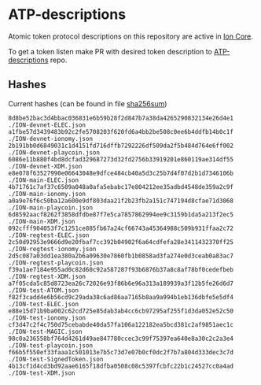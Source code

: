 # ATP-descriptions

Atomic token protocol descriptions on this repository are active in [Ion Core](https://github.com/ioncoincore/ion).

To get a token listen make PR with desired token description to [ATP-descriptions](https://github.com/ioncoincore/ATP-descriptions) repo.

## Hashes

Current hashes (can be found in file [sha256sum](sha256sum))

```log
8d8be52bac3d4bbac036831e6b59b28f2d847b7a38da4265290832134e26d4e1  ./ION-devnet-ELEC.json
a1fbe57d3439483b92c2fe5708203f620fd6a4bb2be508c0ee6b4ddfb14b0c1f  ./ION-devnet-ionomy.json
2b191bb0d6849031c1d4151fd716dffb7292226df509da2f5b484d764e6ff002  ./ION-devnet-playcoin.json
6086e11b880f4bd8dcfad329687273d32fd2756b33919201e860119ae314df55  ./ION-devnet-XDM.json
e8e078f63527990e06643048e9dfce484cb40a5d3c25b7d4f07d2b1d7346106b  ./ION-main-ELEC.json
4b71761c7af37c6509a048a0afa5ebabc17e804212ee35adbd4548de359a2c9f  ./ION-main-ionomy.json
a0a9e76f6c50ba12a600e9df803daa21f2b23fb2a151c747194d8cfae71d3068  ./ION-main-playcoin.json
6d8592aacf8262f3858dfdbe87f7e5ca7857862994ee9c3159b1da5a213f2ec5  ./ION-main-XDM.json
092cfff904053f7c1251ce885fb67a24cf66743a45364988c509b931ffaa2c72  ./ION-regtest-ELEC.json
2c50d92953e9666d9e20fbaf7cc392b04902f6a64cdfefa28e3411432370ff25  ./ION-regtest-ionomy.json
2d5c087a03dd1ea380a2b6a09630e7860fb1b0858ad3fa274e0d3ceab0a83ac7  ./ION-regtest-playcoin.json
f39a1ae7184e955ad0c82d60c92a587287f93b6876b37a8c8af78bf0cedefbeb  ./ION-regtest-XDM.json
a7f05cda5c85d8723ea26c72026e93f86b6e96a313a189939a3f12b5fe26d6d7  ./ION-test-ATOM.json
f82f3cadd4e6b56cd9c29ada38c6ad86aa7165b8aa9a994b1eb136dbfe5e5df4  ./ION-test-ELEC.json
e88e15d71b9ba002c62cd725e85dab3ab4cc6cb97295af255f1d3da052e52c50  ./ION-test-ionomy.json
cf3d47c2f4c750d75cebabde40da57fa106a122182ea5bcd381c2af9851aec1c  ./ION-test-MAGIC.json
98c0a236558bf764d4261d49ae847780ccec3c99f75397ea640e8a30c2c2a3e4  ./ION-test-playcoin.json
f66b5f550ef33faaa1c501013e7b5c73d7e07b0cf0dc2f7b7a804d333dec3c7d  ./ION-test-SignedToken.json
4b13cf1d4cd3bd92aae6165f18dfba0508c08c5397fcbfc22b1c24527cc0a4ad  ./ION-test-XDM.json
```
